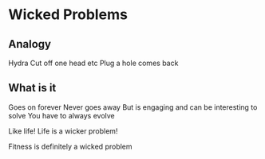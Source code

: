 # Wicked Problems

## Analogy
Hydra
Cut off one head etc
Plug a hole
comes back

## What is it

Goes on forever
Never goes away
But is engaging
and can be interesting to solve
You have to always evolve

Like life!
Life is a wicker problem!

Fitness is definitely a wicked problem